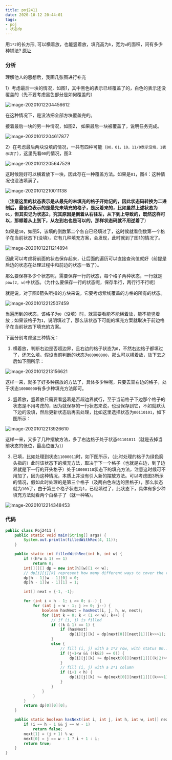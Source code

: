 ```yaml
---
title: poj2411
date: 2020-10-12 20:44:01
tags:
- poj
- 状态dp
---
```


用`1*2`的长方形, 可以横着放，也能竖着放，填充高为`h`，宽为`w`的面积，问有多少种铺法? [原址](http://poj.org/problem?id=2411)

<!--more-->

### 分析

理解他人的思想后，我画几张图进行补充

1）考虑最后一块的情况，如图1，其中黑色的表示已经覆盖了的，白色的表示还没覆盖的（先不要考虑黑色部分是如何覆盖的）

![image-20201012204456612](image-20201012204456612.png)

在这种情况下，是没法把全部方块覆盖完的。

接着最后一块的另一种情况，如图2， 如果最后一块被覆盖了，说明任务完成。

![image-20201012204617877](image-20201012204617877.png)

2）在考虑最后两块没填的情况，一共有四种可能（`00，01，10，11/0表示没填，1表示填了`），这里先看`00`的情况，图3:

![image-20201012205647529](image-20201012205647529.png)

这时候刚好可以横着放下一块，因此存在一种覆盖方法。如果是`01`，图4：这种情况也没法填满了。

![image-20201012210011138](image-20201012210011138.png)

（**注意这里的状态表示是从最先的未填充的格子开始记的，因此状态码转换为二进制后，最低位表示的是最先未填充的格子，是反着来的，比如虽然上述状态为`01`，但其实记为状态2，究其原因是倒着从右往左，从下到上导致的，既然这样可以，那顺着从上到下，从左到右也是可以的，那样状态码就不用逆着了**）

如果是`10`，如图5，该填的倒数第二个各自已经填过了，这时候就看倒数第一个格子在当前状态下(没填)，它有几种填充方案，会发现，此时就到了图1的情况了。

![image-20201012211214894](image-20201012211214894.png)

因此可以考虑将前面的状态保存起来，让后面的遍历可以直接查询值就好（前提是后边的状态在处理过程中和前边的状态一致了）。

那么要保存多少个状态呢，需要保存一行的状态，每个格子两种状态，一行就是`pow(2, w)`中状态。（为什么要保存一行的状态呢，保存半行，两行行不行呢）

就是说，对于图6箭头所指的方块来说，它要考虑紫线覆盖的方格的所有的状态。

![image-20201012212507459](image-20201012212507459.png)

当遍历到的状态，该格子为`0`（没填）时，就需要看能不能横着放，能不能竖着放；如果该格子为`1`，说明填过了，那么该状态下可能的填充方案就取决于前边格子在当前状态下填充的方案。

下面分别考虑这三种情况：

1. 横着放，判断右边是否超边界，且右边的格子状态为`0`，不然右边格子都填过了，还怎么填。假设当前判断的状态为`00000000`，那么可以横着放，放下去之后如下图所示：

![image-20201012213156621](image-20201012213156621.png)

这样一来，就多了好多种摆放的方法了，具体多少种呢，只要去查右边的格子，处于状态`10000000`有多少种填充方法即可。

2. 竖着放，竖着放只需要看竖着是否超边界就行，至于当前格子下边那个格子的状态是不用考虑的，因为就保存的一行状态来说，也没保存到它，不如就默认下边的没填，然后更新状态后再去处理，比如这里选择状态为`00110101`，如下图所示：

![image-20201012213926610](image-20201012213926610.png)

这样一来，又多了几种摆放方法，多了右边格子处于状态`01101011`（就是去掉当前状态的低位，最高位置为`1`）

3. 已填，比如处理到状态`11000011`时，如下图所示，（此时处理的格子为绿色箭头指的）此时该状态下的填充方法，取决于下一个格子（也就是右边，到了边界就是下一行的开头格子）处于`10000110`状态下的填充方法，注意这时候可不用加了，因为这种情况，本质上并没有引入新的摆放方法。可以考虑图3所示的情况，假如此时处理的是第三个格子（及两白色左边的黑格子），那么状态就为`100`了，由于第三个格子状态为`1`，已经填过了，此状态下，具体有多少种填充方法就看两个白格子了（就一种咯）。

![image-20201012214348453](image-20201012214348453.png)

### 代码

```java
public class Poj2411 {
    public static void main(String[] args) {
        System.out.println(filledWithRec(4, 11));
    }

    public static int filledWithRec(int h, int w) {
        if ((h*w & 1) == 1)
            return 0;
        int[][][] dp = new int[h][w][1 << w];
        // dp[i][j][k] represent how many different ways to cover the remainder place after (i, j) at status k
        dp[h - 1][w - 1][0] = 0;
        dp[h - 1][w - 1][1] = 1;

        int[] next = {-1, -1};

        for (int i = h - 1; i >= 0; i--) {
            for (int j = w - 1; j >= 0; j--) {
                boolean hasNext = hasNext(i, j, h, w, next);
                for (int k = 0; k < (1 << w); k++) {
                    // if (i, j) is filled
                    if ((k & 1) == 1) {
                        if (hasNext)
                            dp[i][j][k] = dp[next[0]][next[1]][k>>>1];
                    }
                    else {
                        // fill (i, j) with a 1*2 row, with status 00...
                        if (j+1<w && ((k&2) == 0)) {
                            dp[i][j][k] += dp[next[0]][next[1]][(k|2)>>>1];
                        }
                        // fill (i, j) with a 2*1 column
                        if (i+1 < h) {
                            dp[i][j][k] += dp[next[0]][next[1]][(k>>>1)|(1<<(w-1))];
                        }
                    }
                }
            }
        }
        return dp[0][0][0];
    }

    public static boolean hasNext(int i, int j, int h, int w, int[] next) {
        if (i == h - 1 && j == w - 1)
            return false;
        next[1] = (j + 1) % w;
        next[0] = j == w - 1 ? i + 1 : i;
        return true;
    }
}
```

